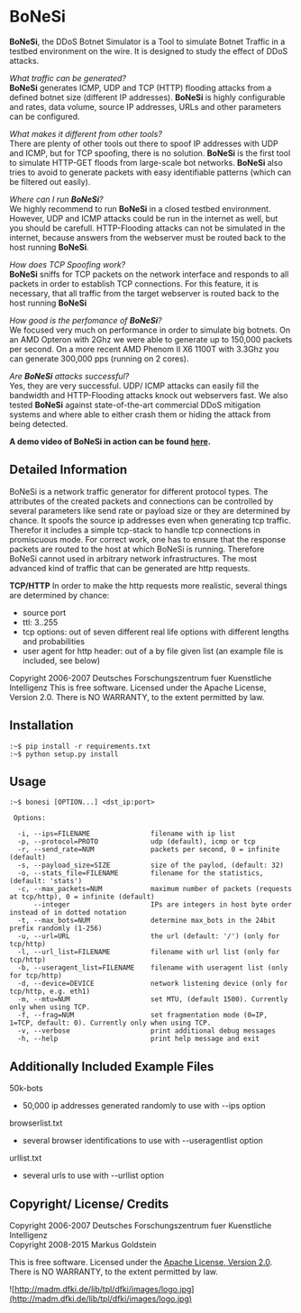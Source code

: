 BoNeSi
======

**BoNeSi**, the DDoS Botnet Simulator is a Tool to simulate Botnet Traffic in a testbed environment on the wire. It is designed to study the effect of DDoS attacks.

_What traffic can be generated?_  
**BoNeSi** generates ICMP, UDP and TCP (HTTP) flooding attacks from a defined botnet size (different IP addresses). **BoNeSi** is highly configurable and rates, data volume, source IP addresses, URLs and other parameters can be configured.

_What makes it different from other tools?_  
There are plenty of other tools out there to spoof IP addresses with UDP and ICMP, but for TCP spoofing, there is no solution. **BoNeSi** is the first tool to simulate HTTP-GET floods from large-scale bot networks. **BoNeSi** also tries to avoid to generate packets with easy identifiable patterns (which can be filtered out easily).

_Where can I run **BoNeSi**?_  
We highly recommend to run **BoNeSi** in a closed testbed environment. However, UDP and ICMP attacks could be run in the internet as well, but you should be carefull. HTTP-Flooding attacks can not be simulated in the internet, because answers from the webserver must be routed back to the host running **BoNeSi**.

_How does TCP Spoofing work?_  
**BoNeSi** sniffs for TCP packets on the network interface and responds to all packets in order to establish TCP connections. For this feature, it is necessary, that all traffic from the target webserver is routed back to the host running **BoNeSi**

_How good is the perfomance of **BoNeSi**?_  
We focused very much on performance in order to simulate big botnets. On an AMD Opteron with 2Ghz we were able to generate up to 150,000 packets per second. On a more recent AMD Phenom II X6 1100T with 3.3Ghz you can generate 300,000 pps (running on 2 cores).

_Are **BoNeSi** attacks successful?_  
Yes, they are very successful. UDP/ ICMP attacks can easily fill the bandwidth and HTTP-Flooding attacks knock out webservers fast. We also tested **BoNeSi** against state-of-the-art commercial DDoS mitigation systems and where able to either crash them or hiding the attack from being detected.

<b>A demo video of BoNeSi in action can be found <a target="_blank" href='http://madm.dfki.de/projects/netcentricsecurity'>here</a>.</b>

Detailed Information
--------------------

BoNeSi is a network traffic generator for different protocol types.
The attributes of the created packets and connections can be controlled by
several parameters like send rate or payload size or they are determined by chance.
It spoofs the source ip addresses even when generating tcp traffic. Therefor it
includes a simple tcp-stack to handle tcp connections in promiscuous mode.
For correct work, one has to ensure that the response packets are routed to the
host at which BoNeSi is running. Therefore BoNeSi cannot used in arbitrary
network infrastructures.
The most advanced kind of traffic that can be generated are http requests.

**TCP/HTTP**
In order to make the http requests more realistic, several things are determined
by chance:
- source port
- ttl: 3..255
- tcp options: out of seven different real life options
               with different lengths and probabilities
- user agent for http header: out of a by file given list
                              (an example file is included, see below)


Copyright 2006-2007 Deutsches Forschungszentrum fuer Kuenstliche Intelligenz
This is free software. Licensed under the Apache License, Version 2.0.
There is NO WARRANTY, to the extent permitted by law.


Installation
------------

    :~$ pip install -r requirements.txt
    :~$ python setup.py install


Usage
-----

    :~$ bonesi [OPTION...] <dst_ip:port>
    
     Options:
    
      -i, --ips=FILENAME               filename with ip list
      -p, --protocol=PROTO             udp (default), icmp or tcp
      -r, --send_rate=NUM              packets per second, 0 = infinite (default)
      -s, --payload_size=SIZE          size of the paylod, (default: 32)
      -o, --stats_file=FILENAME        filename for the statistics, (default: 'stats')
      -c, --max_packets=NUM            maximum number of packets (requests at tcp/http), 0 = infinite (default)
          --integer                    IPs are integers in host byte order instead of in dotted notation
      -t, --max_bots=NUM               determine max_bots in the 24bit prefix randomly (1-256)
      -u, --url=URL                    the url (default: '/') (only for tcp/http)
      -l, --url_list=FILENAME          filename with url list (only for tcp/http)
      -b, --useragent_list=FILENAME    filename with useragent list (only for tcp/http)
      -d, --device=DEVICE              network listening device (only for tcp/http, e.g. eth1)
      -m, --mtu=NUM                    set MTU, (default 1500). Currently only when using TCP.
      -f, --frag=NUM                   set fragmentation mode (0=IP, 1=TCP, default: 0). Currently only when using TCP.
      -v, --verbose                    print additional debug messages
      -h, --help                       print help message and exit

  
Additionally Included Example Files
-----------------------------------

50k-bots
* 50,000 ip addresses generated randomly to use with --ips option
    
browserlist.txt
* several browser identifications to use with --useragentlist option
    
urllist.txt
* several urls to use with --urllist option

Copyright/ License/ Credits
---------------------------

Copyright 2006-2007 Deutsches Forschungszentrum fuer Kuenstliche Intelligenz  
Copyright 2008-2015 Markus Goldstein

This is free software. Licensed under the [Apache License, Version 2.0](LICENSE).  
There is NO WARRANTY, to the extent permitted by law.

![http://madm.dfki.de/lib/tpl/dfki/images/logo.jpg](http://madm.dfki.de/lib/tpl/dfki/images/logo.jpg)

